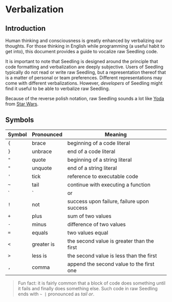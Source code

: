 # Verbalization

## Introduction

Human thinking and consciousness is greatly enhanced by verbalizing our 
thoughts. For those thinking in English while programming (a useful 
habit to get into), this document provides a guide to vocalize raw 
Seedling code.

It is important to note that Seedling is designed around the principle 
that code formatting and verbalization are deeply subjective. Users of 
Seedling typically do not read or write raw Seedling, but a representation 
thereof that is a matter of personal or team preferences. Different 
representations may come with different verbalizations. However, 
*developers* of Seedling might find it useful to be able to verbalize 
raw Seedling.

Because of the reverse polish notation, raw Seedling sounds a lot like [Yoda] 
from [Star Wars].

## Symbols

| Symbol | Pronounced | Meaning
| ---    | ---        | ---
| `{`    | brace      | beginning of a code literal
| `}`    | unbrace    | end of a code literal
| `"`    | quote      | beginning of a string literal
| `"`    | unquote    | end of a string literal
| `'`    | tick       | reference to executable code
| `~`    | tail       | continue with executing a function
| `|`    | or         | conjunction executing term 1 then iff it fails, term 2
| `!`    | not        | success upon failure, failure upon success
| `+`    | plus       | sum of two values
| `-`    | minus      | difference of two values
| `=`    | equals     | two values equal
| `<`    | greater is | the second value is greater than the first
| `>`    | less is    | the second value is less than the first
| `,`    | comma      | append the second value to the first one

> Fun fact: it is fairly common that a block of code does something until it 
> fails and finally does something else. Such code in raw Seedling  ends 
> with `~ |` pronounced as *tail or*.

[Yoda]: https://starwars.fandom.com/wiki/Yoda
[Star Wars]: https://en.wikipedia.org/wiki/Star_Wars
